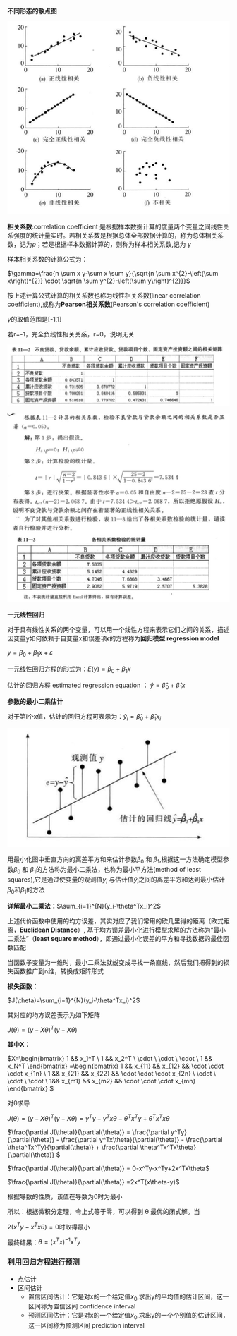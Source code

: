 **不同形态的散点图**

![image-20191112113011755](../img/image-20191112113011755.png)



**相关系数**:correlation coefficient 是根据样本数据计算的度量两个变量之间线性关系强度的统计量实时。若相关系数是根据总体全部数据计算的，称为总体相关系数，记为$\rho$；若是根据样本数据计算的，则称为样本相关系数,记为 $\gamma$

样本相关系数的计算公式为：

$\gamma=\frac{n \sum x y-\sum x \sum y}{\sqrt{n \sum x^{2}-\left(\sum x\right)^{2}} \cdot \sqrt{n \sum y^{2}-\left(\sum y\right)^{2}}}$

按上述计算公式计算的相关系数也称为线性相关系数(linear correlation coefficient),或称为**Pearson相关系数**(Pearson's correlation coefficient)

$\gamma$的取值范围是[-1,1]

若r=-1，完全负线性相关关系，r=0，说明无关



![image-20191112114512224](../img/image-20191112114512224.png)

![image-20191112114533024](../img/image-20191112114533024.png)



**一元线性回归**

对于具有线性关系的两个变量，可以用一个线性方程来表示它们之间的关系，描述因变量y如何依赖于自变量x和误差项$\epsilon$的方程称为**回归模型 regression model**

$y=\beta_{0}+\beta_{1} x+\varepsilon$



一元线性回归方程的形式为：$E(y)=\beta_{0}+\beta_{1} x$

估计的回归方程 estimated regression equation ： $\hat{y}=\hat{\beta}_{0}+\hat{\beta}_{1} x$



**参数的最小二乘估计**

对于第i个x值，估计的回归方程可表示为：$\hat{y}_{i}=\hat{\beta}_{0}+\hat{\beta}_{1} x_{i}$

![image-20191113094838705](../img/image-20191113094838705.png)

用最小化图中垂直方向的离差平方和来估计参数$\beta _0$ 和 $\beta_1$,根据这一方法确定模型参数$\beta_0$ 和 $\beta_1$的方法称为最小二乘法，也称为最小平方法(method of least squares),它是通过使变量的观测值$y_i$ 与估计值$\hat y_i$之间的离差平方和达到最小估计$\beta_0$和$\beta_1$的方法

**详解最小二乘法：**$\sum_{i=1}^{N}(y_i-\theta^Tx_i)^2$

​		上述代价函数中使用的均方误差，其实对应了我们常用的欧几里得的距离（欧式距离，**Euclidean Distance**）, 基于均方误差最小化进行模型求解的方法称为“最小二乘法”（**least square method**），即通过最小化误差的平方和寻找数据的最佳函数匹配

​		当函数子变量为一维时，最小二乘法就蜕变成寻找一条直线，然后我们把得到的损失函数推广到n维，转换成矩阵形式

**损失函数：**

$J(\theta)=\sum_{i=1}^{N}(y_i-\theta^Tx_i)^2$

其对应的均方误差表示为如下矩阵

$J(\theta) = {(y-X\theta)^T(y-X\theta)}$

**其中X：**

$X=\begin{bmatrix} 1 && x_1^T  \\ 1 && x_2^T  \\ \cdot \\ \cdot \\ \cdot  \\ 1 && x_N^T \end{bmatrix} =\begin{bmatrix} 1 &&    x_{11} && x_{12}  && \cdot \cdot \cdot  x_{1n}  \\ 1 && x_{21} && x_{22} && \cdot \cdot \cdot x_{2n}   \\ \cdot  \\  \cdot \\ \cdot \\ 1&& x_{m1} && x_{m2}  && \cdot \cdot \cdot x_{mn}  \end{bmatrix} $

对θ求导

$J(\theta) = {(y-X\theta)^T(y-X\theta)}=y^Ty-y^Tx\theta-\theta^Tx^Ty+\theta^Tx^Tx\theta$

$\frac{\partial J(\theta)}{\partial(\theta)} = \frac{\partial y^Ty}{\partial(\theta)} - \frac{\partial y^Tx\theta}{\partial(\theta)} - \frac{\partial \theta^Tx^Ty}{\partial(\theta)} + \frac{\partial \theta^Tx^Tx\theta}{\partial(\theta)} $

$\frac{\partial J(\theta)}{\partial(\theta)} = 0-x^Ty-x^Ty+2x^Tx\theta$

$\frac{\partial J(\theta)}{\partial(\theta)} =2x^T(x\theta-y)$

根据导数的性质，该值在导数为0时为最小

所以：根据微积分定理，令上式等于零，可以得到 θ 最优的闭式解。当

$2(x^Ty-x^Tx\theta)=0$时取得最小

最终结果：$\theta = (x^Tx)^{-1}x^Ty$





### 利用回归方程进行预测

* 点估计
* 区间估计
  * 置信区间估计：它是对x的一个给定值$x_0$,求出y的平均值的估计区间，这一区间称为置信区间 confidence interval
  * 预测区间估计：它是对x的一个给定值$x_0$,求出y的一个个别值的估计区间，这一区间称为预测区间 prediction interval



